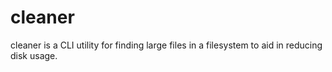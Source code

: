 # cleaner
cleaner is a CLI utility for finding large files in a filesystem to aid in reducing disk usage.

